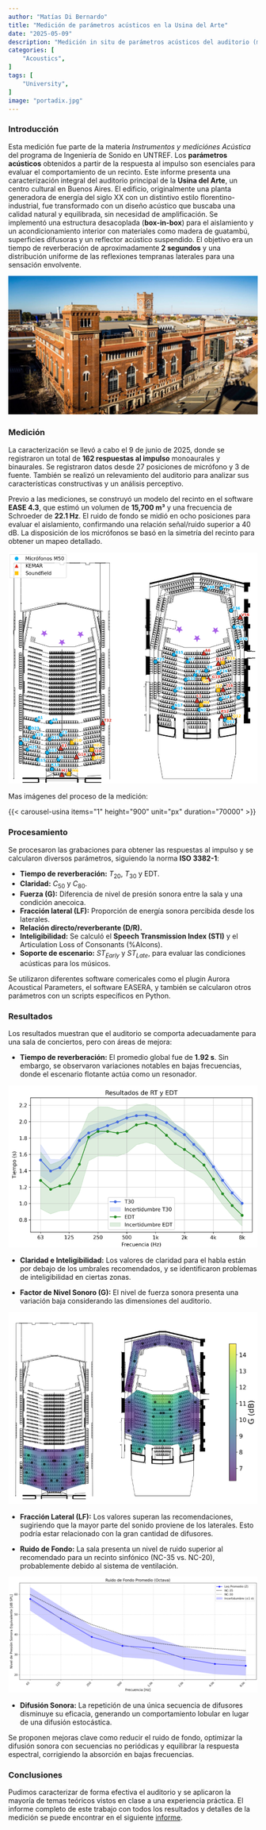 ```yaml
---
author: "Matías Di Bernardo"
title: "Medición de parámetros acústicos en la Usina del Arte"
date: "2025-05-09"
description: "Medición in situ de parámetros acústicos del auditorio (medición, procesamiento y resultados)."
categories: [
    "Acoustics",
]
tags: [
    "University",
]
image: "portadix.jpg"
---
```


### **Introducción**

Esta medición fue parte de la materia *Instrumentos y mediciónes Acústica* del programa de Ingeniería de Sonido en UNTREF. Los **parámetros acústicos** obtenidos a partir de la respuesta al impulso son esenciales para evaluar el comportamiento de un recinto. Este informe presenta una caracterización integral del auditorio principal de la **Usina del Arte**, un centro cultural en Buenos Aires. El edificio, originalmente una planta generadora de energía del siglo XX con un distintivo estilo florentino-industrial, fue transformado con un diseño acústico que buscaba una calidad natural y equilibrada, sin necesidad de amplificación. Se implementó una estructura desacoplada (**box-in-box**) para el aislamiento y un acondicionamiento interior con materiales como madera de guatambú, superficies difusoras y un reflector acústico suspendido. El objetivo era un tiempo de reverberación de aproximadamente **2 segundos** y una distribución uniforme de las reflexiones tempranas laterales para una sensación envolvente.

![Vista exterior del complejo Usina del Arte](vista_ext.PNG)

### **Medición**
La caracterización se llevó a cabo el 9 de junio de 2025, donde se registraron  un total de **162 respuestas al impulso** monoaurales y binaurales. Se registraron datos desde 27 posiciones de micrófono y 3 de fuente. También se realizó un relevamiento del auditorio para analizar sus características constructivas y un análisis perceptivo.

Previo a las mediciones, se construyó un modelo del recinto en el software **EASE 4.3**, que estimó un volumen de **15,700 m³** y una frecuencia de Schroeder de **22.1 Hz**. El ruido de fondo se midió en ocho posiciones para evaluar el aislamiento, confirmando una relación señal/ruido superior a 40 dB. La disposición de los micrófonos se basó en la simetría del recinto para obtener un mapeo detallado.

![Posición de fuente y micrófono (separados según tipo de micrófono)](mapeo_puntos.PNG)

Mas imágenes del proceso de la medición:

{{< carousel-usina items="1" height="900" unit="px" duration="70000" >}}

### **Procesamiento**

Se procesaron las grabaciones para obtener las respuestas al impulso y se calcularon diversos parámetros, siguiendo la norma **ISO 3382-1**:

* **Tiempo de reverberación:** $T_{20}$, $T_{30}$ y EDT.
* **Claridad:** $C_{50}$ y $C_{80}$.
* **Fuerza (G):** Diferencia de nivel de presión sonora entre la sala y una condición anecoica.
* **Fracción lateral (LF):** Proporción de energía sonora percibida desde los laterales.
* **Relación directo/reverberante (D/R).**
* **Inteligibilidad:** Se calculó el **Speech Transmission Index (STI)** y el Articulation Loss of Consonants (%Alcons).
* **Soporte de escenario:** $ST_{Early}$ y $ST_{Late}$, para evaluar las condiciones acústicas para los músicos.

Se utilizaron diferentes software comericales como el plugin Aurora Acoustical Parameters, el software EASERA, y también se calcularon otros parámetros con un scripts específicos en Python.

### **Resultados**

Los resultados muestran que el auditorio se comporta adecuadamente para una sala de conciertos, pero con áreas de mejora:

* **Tiempo de reverberación:** El promedio global fue de **1.92 s**. Sin embargo, se observaron variaciones notables en bajas frecuencias, donde el escenario flotante actúa como un resonador.

![Resultado de T30 y EDT por frecuencia.](rtres.PNG)

* **Claridad e Inteligibilidad:** Los valores de claridad para el habla están por debajo de los umbrales recomendados, y se identificaron problemas de inteligibilidad en ciertas zonas.

* **Factor de Nivel Sonoro (G):** El nivel de fuerza sonora presenta una variación baja considerando las dimensiones del auditorio.

![Mapeo del valor de G en el espacio.](Gfactor.PNG)

* **Fracción Lateral (LF):** Los valores superan las recomendaciones, sugiriendo que la mayor parte del sonido proviene de los laterales. Esto podría estar relacionado con la gran cantidad de difusores.

* **Ruido de Fondo:** La sala presenta un nivel de ruido superior al recomendado para un recinto sinfónico (NC-35 vs. NC-20), probablemente debido al sistema de ventilación.

![Medición de ruido de fondo por frecuecia.](ruido.PNG)

* **Difusión Sonora:** La repetición de una única secuencia de difusores disminuye su eficacia, generando un comportamiento lobular en lugar de una difusión estocástica.

Se proponen mejoras clave como reducir el ruido de fondo, optimizar la difusión sonora con secuencias no periódicas y equilibrar la respuesta espectral, corrigiendo la absorción en bajas frecuencias.

### **Conclusiones**
Pudimos caracterizar de forma efectiva el auditorio y se aplicaron la mayoría de temas teóricos vistos en clase a una experiencia práctica. El informe completo de este trabajo con todos los resultados y detalles de la medición se puede encontrar en el siguiente [informe](https://drive.google.com/file/d/1nSmWFrk30IFAhzBs9R42ZR61uK_ARc8z/view?usp=sharing).

